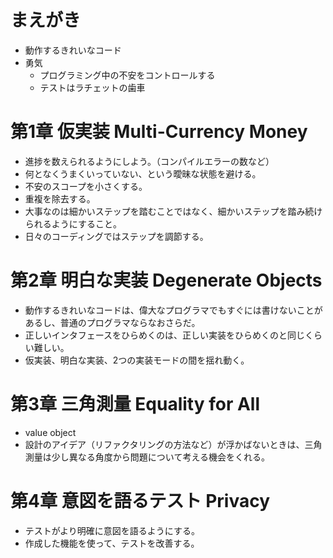 # まえがき

- 動作するきれいなコード
- 勇気
  - プログラミング中の不安をコントロールする
  - テストはラチェットの歯車

# 第1章 仮実装 Multi-Currency Money

- 進捗を数えられるようにしよう。（コンパイルエラーの数など）
- 何となくうまくいっていない、という曖昧な状態を避ける。
- 不安のスコープを小さくする。
- 重複を除去する。
- 大事なのは細かいステップを踏むことではなく、細かいステップを踏み続けられるようにすること。
- 日々のコーディングではステップを調節する。

# 第2章 明白な実装 Degenerate Objects

- 動作するきれいなコードは、偉大なプログラマでもすぐには書けないことがあるし、普通のプログラマならなおさらだ。
- 正しいインタフェースをひらめくのは、正しい実装をひらめくのと同じくらい難しい。
- 仮実装、明白な実装、2つの実装モードの間を揺れ動く。

# 第3章 三角測量 Equality for All

- value object
- 設計のアイデア（リファクタリングの方法など）が浮かばないときは、三角測量は少し異なる角度から問題について考える機会をくれる。

# 第4章 意図を語るテスト Privacy

- テストがより明確に意図を語るようにする。
- 作成した機能を使って、テストを改善する。
